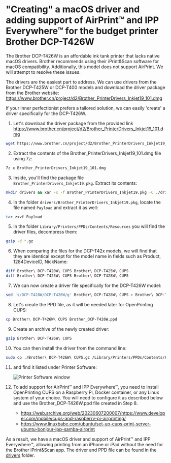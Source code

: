 # "Creating" a macOS driver and adding support of AirPrint™ and IPP Everywhere™ for the budget printer Brother DCP-T426W

The Brother DCP-T426W is an affordable ink tank printer that lacks native macOS drivers. Brother recommends using their iPrint&Scan software for macOS compatibility.
Additionally, this model does not support AirPrint. We will attempt to resolve these issues.

The drivers are the easiest part to address. We can use drivers from the Brother DCP-T425W or DCP-T400 models and download the driver package from the Brother website:
https://www.brother.cn/project/d2/Brother_PrinterDrivers_Inkjet19_101.dmg

If your inner perfectionist prefers a tailored solution, we can easily 'create' a driver specifically for the DCP-T426W.

1. Let's download the driver package from the provided link https://www.brother.cn/project/d2/Brother_PrinterDrivers_Inkjet19_101.dmg

```bash
wget https://www.brother.cn/project/d2/Brother_PrinterDrivers_Inkjet19_101.dmg
```

2. Extract the contents of the Brother_PrinterDrivers_Inkjet19_101.dmg file using 7z:

```bash
7z x Brother_PrinterDrivers_Inkjet19_101.dmg
```

3. Inside, you'll find the package file `Brother_PrinterDrivers_Inkjet19.pkg`. Extract its contents:

```bash
mkdir drivers && xar -x -f Brother_PrinterDrivers_Inkjet19.pkg -C ./drivers
```

4. In the folder `drivers/Brother_PrinterDrivers_Inkjet19.pkg`, locate the file named `Payload` and extract it as well:

```bash
tar zxvf Payload
```

5. In the folder `Library/Printers/PPDs/Contents/Resources` you will find the driver files, decompress them:

```bash
gzip -d *.gz
```

6. When comparing the files for the DCP-T42x models, we will find that they are identical except for the model name in fields such as  Product, 1284DeviceID, NickName: 

```bash
diff Brother\ DCP-T420W\ CUPS Brother\ DCP-T425W\ CUPS
diff Brother\ DCP-T425W\ CUPS Brother\ DCP-T428W\ CUPS
```

7. We can now create a driver file specifically for the DCP-T426W model:

```bash
sed 's/DCP-T428W/DCP-T426W/g' Brother\ DCP-T428W\ CUPS > Brother\ DCP-T426W\ CUPS
```

8. Let's create the PPD file, as it will be needed later for OpenPrinting CUPS:

```bash
cp Brother\ DCP-T426W\ CUPS Brother_DCP-T426W.ppd
```

9. Create an archive of the newly created driver:

```bash
gzip Brother\ DCP-T426W\ CUPS
```

10. You can then install the driver from the command line:

```bash
sudo cp ./Brother\ DCP-T426W\ CUPS.gz /Library/Printers/PPDs/Contents/Resources
```

11. and find it listed under Printer Software:

    ![Printer Software window](./img/PrinterSoftware.png)

12. To add support for AirPrint™ and IPP Everywhere™, you need to install OpenPrinting CUPS on a Raspberry Pi, Docker container, or any Linux system of your choice.
You will need to configure it as described below and use the Brother_DCP-T426W.ppd file created in Step 8.

    * https://web.archive.org/web/20230607200007/https://www.developer.com/mobile/cups-and-raspberry-pi-airprinting/
    * https://www.linuxbabe.com/ubuntu/set-up-cups-print-server-ubuntu-bonjour-ipp-samba-airprint

As a result, we have a macOS driver and support of AirPrint™ and IPP Everywhere™, allowing printing from an iPhone or iPad without the need for the Brother iPrint&Scan app.
The driver and PPD file can be found in the [drivers](./drivers) folder.
